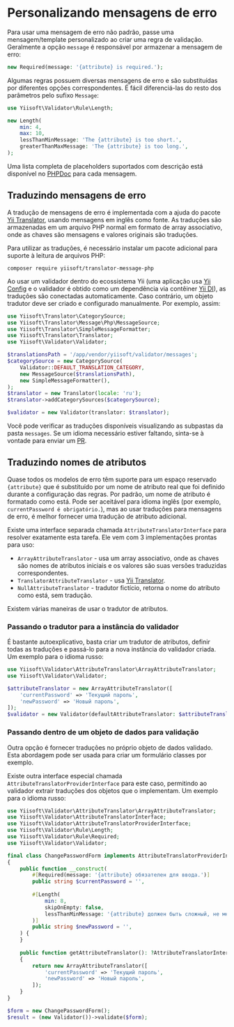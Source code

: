 # Personalizando mensagens de erro

Para usar uma mensagem de erro não padrão, passe uma mensagem/template personalizado ao criar uma regra de validação. Geralmente a opção `message` é responsável por armazenar a mensagem de erro:

```php
new Required(message: '{attribute} is required.');
```

Algumas regras possuem diversas mensagens de erro e são substituídas por diferentes opções correspondentes.
É fácil diferenciá-las do resto dos parâmetros pelo sufixo `Message`:

```php
use Yiisoft\Validator\Rule\Length;

new Length(  
    min: 4,  
    max: 10,
    lessThanMinMessage: 'The {attribute} is too short.',  
    greaterThanMaxMessage: 'The {attribute} is too long.',  
);
```

Uma lista completa de placeholders suportados com descrição está disponível no [PHPDoc] para cada mensagem.

## Traduzindo mensagens de erro

A tradução de mensagens de erro é implementada com a ajuda do pacote [Yii Translator], usando mensagens em inglês
como fonte. As traduções são armazenadas em um arquivo PHP normal em formato de array associativo, onde as chaves são
mensagens e valores originais são traduções.

Para utilizar as traduções, é necessário instalar um pacote adicional para suporte à leitura de arquivos PHP:

```shell
composer require yiisoft/translator-message-php
```

Ao usar um validador dentro do ecossistema Yii (uma aplicação usa [Yii Config] e o validador é obtido como um
dependência via contêiner [Yii DI]), as traduções são conectadas automaticamente. Caso contrário, um objeto tradutor deve
ser criado e configurado manualmente. Por exemplo, assim:

```php
use Yiisoft\Translator\CategorySource;
use Yiisoft\Translator\Message\Php\MessageSource;
use Yiisoft\Translator\SimpleMessageFormatter;
use Yiisoft\Translator\Translator;
use Yiisoft\Validator\Validator;

$translationsPath = '/app/vendor/yiisoft/validator/messages';
$categorySource = new CategorySource(
    Validator::DEFAULT_TRANSLATION_CATEGORY,
    new MessageSource($translationsPath),
    new SimpleMessageFormatter(),
);
$translator = new Translator(locale: 'ru');
$translator->addCategorySources($categorySource);

$validator = new Validator(translator: $translator);
```

Você pode verificar as traduções disponíveis visualizando as subpastas da pasta `messages`. Se um idioma necessário estiver
faltando, sinta-se à vontade para enviar um [PR].

## Traduzindo nomes de atributos

Quase todos os modelos de erro têm suporte para um espaço reservado `{attribute}` que é substituído por um nome de atributo real
que foi definido durante a configuração das regras. Por padrão, um nome de atributo é formatado como está. Pode ser aceitável para
idioma inglês (por exemplo, `currentPassword é obrigatório.`), mas ao usar traduções para mensagens de erro, é
melhor fornecer uma tradução de atributo adicional.

Existe uma interface separada chamada `AttributeTranslatorInterface` para resolver exatamente esta tarefa. Ele vem com 3
implementações prontas para uso:

- `ArrayAttributeTranslator` - usa um array associativo, onde as chaves são nomes de atributos iniciais e os valores são suas
versões traduzidas correspondentes.
- `TranslatorAttributeTranslator` - usa [Yii Translator].
- `NullAttributeTranslator` - tradutor fictício, retorna o nome do atributo como está, sem tradução.

Existem várias maneiras de usar o tradutor de atributos.

### Passando o tradutor para a instância do validador

É bastante autoexplicativo, basta criar um tradutor de atributos, definir todas as traduções e passá-lo para a nova
instância do validador criada. Um exemplo para o idioma russo:

```php
use Yiisoft\Validator\AttributeTranslator\ArrayAttributeTranslator;
use Yiisoft\Validator\Validator;

$attributeTranslator = new ArrayAttributeTranslator([
    'currentPassword' => 'Текущий пароль',
    'newPassword' => 'Новый пароль',
]);
$validator = new Validator(defaultAttributeTranslator: $attributeTranslator);
```

### Passando dentro de um objeto de dados para validação

Outra opção é fornecer traduções no próprio objeto de dados validado. Esta abordagem pode ser usada para criar um formulário
classes por exemplo.

Existe outra interface especial chamada `AttributeTranslatorProviderInterface` para este caso, permitindo ao validador
extrair traduções dos objetos que o implementam. Um exemplo para o idioma russo:

```php
use Yiisoft\Validator\AttributeTranslator\ArrayAttributeTranslator;
use Yiisoft\Validator\AttributeTranslatorInterface;
use Yiisoft\Validator\AttributeTranslatorProviderInterface;
use Yiisoft\Validator\Rule\Length;
use Yiisoft\Validator\Rule\Required;
use Yiisoft\Validator\Validator;

final class ChangePasswordForm implements AttributeTranslatorProviderInterface  
{  
    public function __construct(  
        #[Required(message: '{attribute} обязателен для ввода.')]  
        public string $currentPassword = '',  
  
        #[Length(  
            min: 8,
            skipOnEmpty: false,  
            lessThanMinMessage: '{attribute} должен быть сложный, не менее 8 символов.'  
        )]  
        public string $newPassword = '',  
    ) {  
    }  
  
    public function getAttributeTranslator(): ?AttributeTranslatorInterface  
    {  
        return new ArrayAttributeTranslator([  
            'currentPassword' => 'Текущий пароль',  
            'newPassword' => 'Новый пароль',  
        ]);  
    }  
}

$form = new ChangePasswordForm();    
$result = (new Validator())->validate($form);
```

[PHPDoc]: https://www.phpdoc.org/
[Yii Translator]: https://github.com/yiisoft/translator
[Yii Config]: https://github.com/yiisoft/config
[Yii DI]: https://github.com/yiisoft/di
[PR]: https://github.com/yiisoft/validator/pulls
